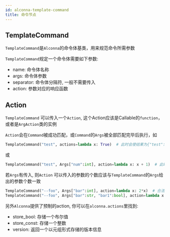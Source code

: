 ```yaml
---
id: alconna-template-command
title: 命令节点
---
```


## TemplateCommand
`TemplateCommand`是`Alconna`的命令体基类，用来规范命令所需参数

`TemplateCommand`规定一个命令体需要如下参数:
 - name: 命令体名称
 - args: 命令体参数
 - separator: 命令体分隔符, 一般不需要传入
 - action: 参数对应的响应函数

## Action
`TemplateCommand` 可以传入一个`Action`, 这个Action应该是Callable的`function`， 或者是`ArgAction`类的实例

`Action`会在`Command`被成功匹配，或`Command`的`Args`被全部匹配完毕后执行，如

```python
TemplateCommand("test", actions=lambda x: True)  # 此时会使结果为{"test": True} 而不是 {"test": Ellipsis}
```
或
```python
TemplateCommand("test", Args["num":int], action=lambda x: x + 1)  # 此时会使结果为{"test": {"num": x+1}} 而不是 {"test": {"num": x}}
```

若`Args`有传入, 则`Action` 可以传入的参数的个数应该与`TemplateCommand`的`Args`给出的参数个数一致
```python
TemplateCommand("--foo", Args["bar":int], action=lambda x: 2*x)  # 合法
TemplateCommand("--foo", Args["bar":str, "bar1":bool], action=lambda x: x.strip())  # 非法
```

另外`Alconna`提供了预制的action, 你可以在`alconna.actions`里找到:
- store_bool: 存储一个布尔值
- store_const: 存储一个整数
- version: 返回一个以元组形式存储的版本信息
